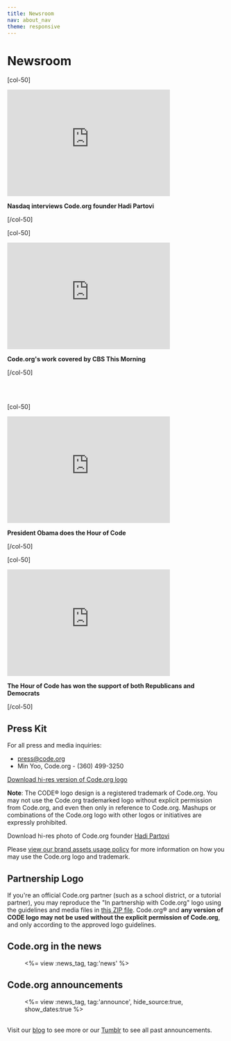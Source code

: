 ```yaml
---
title: Newsroom
nav: about_nav
theme: responsive
---
```

# Newsroom

[col-50]

<iframe width="375" height="246" src="https://www.youtube.com/embed/zxcBZg7jYlc" frameborder="0" allowfullscreen></iframe>

**Nasdaq interviews Code.org founder Hadi Partovi**

[/col-50]

[col-50]

<iframe width="375" height="246" src="https://www.youtube.com/embed/1iwq-uZNOSg" frameborder="0" allowfullscreen></iframe>

**Code.org's work covered by CBS This Morning**

[/col-50]

<br><br>

[col-50]

<iframe width="375" height="246" src="https://www.youtube.com/embed/AI_dayIQWV4" frameborder="0" allowfullscreen></iframe>

**President Obama does the Hour of Code**

[/col-50]

[col-50]

<iframe width="375" height="246" src="https://www.youtube.com/embed/W5QGo_Yb_Pc?list=PLzdnOPI1iJNfygSF8gKBUq7fT4Y61_h2I" frameborder="0" allowfullscreen></iframe>

**The Hour of Code has won the support of both Republicans and Democrats**

[/col-50]

## Press Kit

For all press and media inquiries: 

- [press@code.org](mailto:press@code.org)
- Min Yoo, Code.org - (360) 499-3250

[Download hi-res version of Code.org logo](https://www.dropbox.com/scl/fi/3qxs2z7ukocwc7apbn3mc/Code.org%20Logo.zip?dl=0)

**Note**: The CODE&reg; logo design is a registered trademark of Code.org. You may not use the Code.org trademarked logo without explicit permission from Code.org, and even then only in reference to Code.org. Mashups or combinations of the Code.org logo with other logos or initiatives are expressly prohibited.

Download hi-res photo of Code.org founder [Hadi Partovi](https://code.org/images/HadiPartoviHeadshot.jpg)

Please [view our brand assets usage policy](/about/brand-usage) for more information on how you may use the Code.org logo and trademark.

## Partnership Logo

If you're an official Code.org partner (such as a school district, or a tutorial partner), you may reproduce the "In partnership with Code.org" logo using the guidelines and media files in [this ZIP file](/files/partner-logo.zip). Code.org&reg; and **any version of CODE logo may not be used without the explicit permission of Code.org**, and only according to the approved logo guidelines.

## Code.org in the news

<div style='margin-left:40px'>
<%= view :news_tag, tag:'news' %>
</div>


## Code.org announcements

<div style='margin-left:40px'>
<%= view :news_tag, tag:'announce', hide_source:true, show_dates:true %>
</div>

<br>

Visit our [blog](https://medium.com/@codeorg) to see more or our [Tumblr](http://blog.code.org/) to see all past announcements.


<br/>
